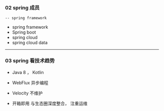 



### 02 spring 成员
    -- spring framework
* spring framework
* Spring boot
* spring cloud
* spring cloud data
* **

### 03 spring 看技术趋势
* Java 8 ， Kotlin
* WebFlux 异步编程
* Velocity 不维护 

* 开箱即用  与生态圈深度整合， 注重运维 